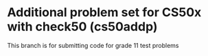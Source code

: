 # Additional problem set for CS50x with check50 (cs50addp)
This branch is for submitting code for grade 11 test problems
